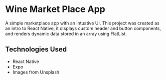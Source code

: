 # Wine Market Place App

A simple marketplace app with an intuative UI. This project was created as an intro to React Native, it displays custom header and button components, and renders dynamic data stored in an array using FlatList.

## Technologies Used

- React Native
- Expo
- Images from Unsplash
